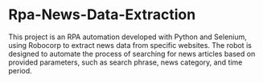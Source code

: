 # Rpa-News-Data-Extraction
This project is an RPA automation developed with Python and Selenium, using Robocorp to extract news data from specific websites. The robot is designed to automate the process of searching for news articles based on provided parameters, such as search phrase, news category, and time period.

